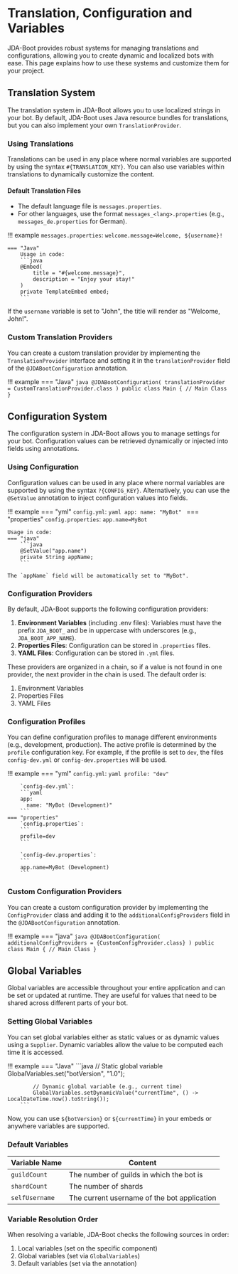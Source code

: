 # Translation, Configuration and Variables

JDA-Boot provides robust systems for managing translations and configurations, allowing you to create dynamic and localized bots with ease. This page explains how to use these systems and customize them for your project.

## Translation System

The translation system in JDA-Boot allows you to use localized strings in your bot. By default, JDA-Boot uses Java resource bundles for translations, but you can also implement your own `TranslationProvider`.

### Using Translations

Translations can be used in any place where normal variables are supported by using the syntax `#{TRANSLATION_KEY}`. You can also use variables within translations to dynamically customize the content.

#### Default Translation Files

- The default language file is `messages.properties`.
- For other languages, use the format `messages_<lang>.properties` (e.g., `messages_de.properties` for German).

!!! example
    `messages.properties`:
    ```
    welcome.message=Welcome, ${username}!
    ```

    === "Java"
        Usage in code:
        ```java
        @Embed(
            title = "#{welcome.message}",
            description = "Enjoy your stay!"
        )
        private TemplateEmbed embed;
        ```

If the `username` variable is set to "John", the title will render as "Welcome, John!".

### Custom Translation Providers

You can create a custom translation provider by implementing the `TranslationProvider` interface and setting it in the `translationProvider` field of the `@JDABootConfiguration` annotation.

!!! example
    === "Java"
        ```java
        @JDABootConfiguration(
            translationProvider = CustomTranslationProvider.class
        )
        public class Main {
            // Main Class
        }
        ```

## Configuration System

The configuration system in JDA-Boot allows you to manage settings for your bot. Configuration values can be retrieved dynamically or injected into fields using annotations.

### Using Configuration

Configuration values can be used in any place where normal variables are supported by using the syntax `?{CONFIG_KEY}`. Alternatively, you can use the `@SetValue` annotation to inject configuration values into fields.

!!! example
    === "yml"
        `config.yml`:
        ```yaml
        app:
          name: "MyBot"
        ```
    === "properties"
        `config.properties`:
        ```
        app.name=MyBot
        ```

    Usage in code:
    === "java"
        ```java
        @SetValue("app.name")
        private String appName;
        ```

    The `appName` field will be automatically set to "MyBot".

### Configuration Providers

By default, JDA-Boot supports the following configuration providers:
1. **Environment Variables** (including .env files): Variables must have the prefix `JDA_BOOT_` and be in uppercase with underscores (e.g., `JDA_BOOT_APP_NAME`).
2. **Properties Files**: Configuration can be stored in `.properties` files.
3. **YAML Files**: Configuration can be stored in `.yml` files.

These providers are organized in a chain, so if a value is not found in one provider, the next provider in the chain is used. The default order is:
1. Environment Variables
2. Properties Files
3. YAML Files

### Configuration Profiles

You can define configuration profiles to manage different environments (e.g., development, production). The active profile is determined by the `profile` configuration key. For example, if the profile is set to `dev`, the files `config-dev.yml` or `config-dev.properties` will be used.

!!! example
    === "yml"
        `config.yml`:
        ```yaml
        profile: "dev"
        ```
    
        `config-dev.yml`:
        ```yaml
        app:
          name: "MyBot (Development)"
        ```
    === "properties"
        `config.properties`:
        ```
        profile=dev
        ```
    
        `config-dev.properties`:
        ```
        app.name=MyBot (Development)
        ```

### Custom Configuration Providers

You can create a custom configuration provider by implementing the `ConfigProvider` class and adding it to the `additionalConfigProviders` field in the `@JDABootConfiguration` annotation.

!!! example
    === "java"
        ```java
        @JDABootConfiguration(
            additionalConfigProviders = {CustomConfigProvider.class}
        )
        public class Main {
            // Main Class
        }
        ```

## Global Variables

Global variables are accessible throughout your entire application and can be set or updated at runtime.
They are useful for values that need to be shared across different parts of your bot.

### Setting Global Variables

You can set global variables either as static values or as dynamic values using a `Supplier`.
Dynamic variables allow the value to be computed each time it is accessed.

!!! example
    === "Java"
        ```java
            // Static global variable
            GlobalVariables.set("botVersion", "1.0");
            
            // Dynamic global variable (e.g., current time)
            GlobalVariables.setDynamicValue("currentTime", () -> LocalDateTime.now().toString());
        ```

Now, you can use `${botVersion}` or `${currentTime}` in your embeds or anywhere variables are supported.

### Default Variables
| Variable Name  | Content                                     |
|----------------|---------------------------------------------|
| `guildCount`   | The number of guilds in which the bot is    |
| `shardCount`   | The number of shards                        |
| `selfUsername` | The current username of the bot application |


### Variable Resolution Order

When resolving a variable, JDA-Boot checks the following sources in order:

1. Local variables (set on the specific component)
2. Global variables (set via `GlobalVariables`)
3. Default variables (set via the annotation)